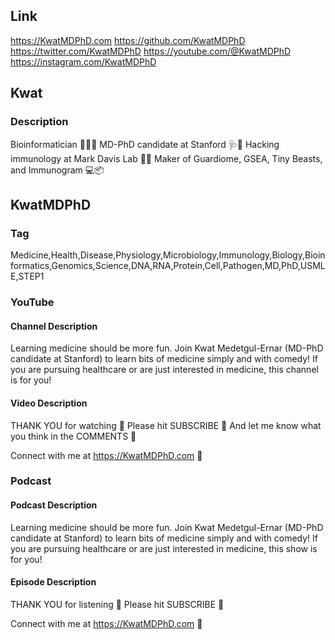 ## Link

https://KwatMDPhD.com
https://github.com/KwatMDPhD
https://twitter.com/KwatMDPhD
https://youtube.com/@KwatMDPhD
https://instagram.com/KwatMDPhD

## Kwat

### Description

Bioinformatician 🧬🧑‍💻
MD-PhD candidate at Stanford 🩺🌲
Hacking immunology at Mark Davis Lab 🥼🦠
Maker of Guardiome, GSEA, Tiny Beasts, and Immunogram 💻📦

## KwatMDPhD

### Tag

Medicine,Health,Disease,Physiology,Microbiology,Immunology,Biology,Bioinformatics,Genomics,Science,DNA,RNA,Protein,Cell,Pathogen,MD,PhD,USMLE,STEP1

### YouTube

#### Channel Description

Learning medicine should be more fun.
Join Kwat Medetgul-Ernar (MD-PhD candidate at Stanford) to learn bits of medicine simply and with comedy!
If you are pursuing healthcare or are just interested in medicine, this channel is for you!

#### Video Description

THANK YOU for watching 🩵
Please hit SUBSCRIBE 💖
And let me know what you think in the COMMENTS 💌

Connect with me at https://KwatMDPhD.com 📍

### Podcast

#### Podcast Description

Learning medicine should be more fun.
Join Kwat Medetgul-Ernar (MD-PhD candidate at Stanford) to learn bits of medicine simply and with comedy!
If you are pursuing healthcare or are just interested in medicine, this show is for you!

#### Episode Description

THANK YOU for listening 🩵
Please hit SUBSCRIBE 💖

Connect with me at https://KwatMDPhD.com 📍
